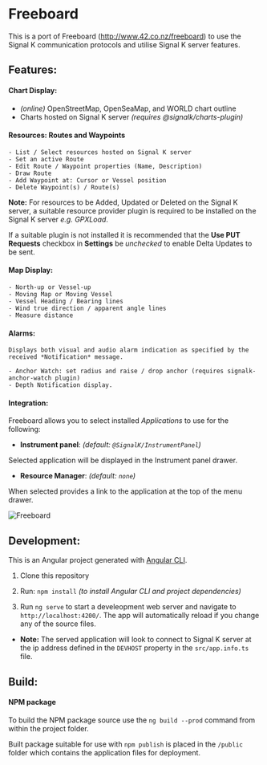 # Freeboard

This is a port of Freeboard (http://www.42.co.nz/freeboard) to use the Signal K communication protocols and utilise Signal K server features.

## Features:

#### Chart Display:

- *(online)* OpenStreetMap, OpenSeaMap, and WORLD chart outline
- Charts hosted on Signal K server *(requires @signalk/charts-plugin)*

#### Resources:  Routes and Waypoints

    - List / Select resources hosted on Signal K server
    - Set an active Route
    - Edit Route / Waypoint properties (Name, Description)
    - Draw Route
    - Add Waypoint at: Cursor or Vessel position
    - Delete Waypoint(s) / Route(s) 

**Note:** For resources to be Added, Updated or Deleted on the Signal K server, a suitable resource provider plugin is required to be installed on the Signal K server *e.g. GPXLoad*.

If a suitable plugin is not installed it is recommended that the **Use PUT Requests** checkbox in **Settings** be *unchecked* to enable Delta Updates to be sent.
    
#### Map Display:

    - North-up or Vessel-up 
    - Moving Map or Moving Vessel
    - Vessel Heading / Bearing lines
    - Wind true direction / apparent angle lines
    - Measure distance

#### Alarms:

    Displays both visual and audio alarm indication as specified by the received *Notification* message.

    - Anchor Watch: set radius and raise / drop anchor (requires signalk-anchor-watch plugin)
    - Depth Notification display.

#### Integration: 

Freeboard allows you to select installed *Applications* to use for the following:

- **Instrument panel**: *(default: `@SignalK/InstrumentPanel`)*

Selected application will be displayed in the Instrument panel drawer.

- **Resource Manager**: *(default: `none`)*

When selected provides a link to the application at the top of the menu drawer.

![Freeboard](https://raw.githubusercontent.com/SignalK/signalk-server-java/master/src/test/resources/samples/freeboard-sk-vessel-up.png)


## Development:

This is an Angular project generated with [Angular CLI](https://github.com/angular/angular-cli).

1. Clone this repository

1. Run: `npm install` *(to install Angular CLI and project dependencies)*

1. Run `ng serve` to start a develeopment web server and navigate to `http://localhost:4200/`. The app will automatically reload if you change any of the source files.

* **Note:** The served application will look to connect to Signal K server at the ip address defined in the `DEVHOST` property in the `src/app.info.ts` file.


## Build:

#### NPM package

To build the NPM package source use the `ng build --prod` command from within the project folder.

Built package suitable for use with `npm publish` is placed in the `/public` folder which contains the application files for deployment.








